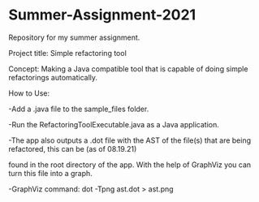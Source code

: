 # Summer-Assignment-2021
Repository for my summer assignment.

Project title: Simple refactoring tool

Concept: Making a Java compatible tool that is capable of doing
simple refactorings automatically.

How to Use:


-Add a .java file to the sample_files folder.

-Run the RefactoringToolExecutable.java as a Java application.

-The app also outputs a .dot file with the AST of the file(s) that are being refactored, this can be (as of 08.19.21)

 found in the root directory of the app. With the help of GraphViz you can turn this file into a graph.
 
-GraphViz command: dot -Tpng ast.dot > ast.png
  
